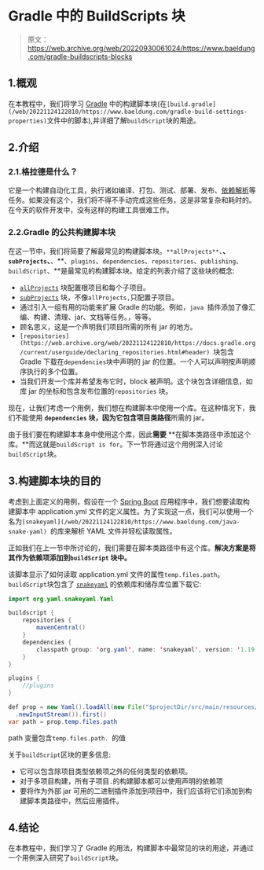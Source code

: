 # Gradle 中的 BuildScripts 块

> 原文：<https://web.archive.org/web/20220930061024/https://www.baeldung.com/gradle-buildscripts-blocks>

## 1.概观

在本教程中，我们将学习 [Gradle](/web/20221124122810/https://www.baeldung.com/gradle) 中的构建脚本块(在`[build.gradle](/web/20221124122810/https://www.baeldung.com/gradle-build-settings-properties)`文件中的脚本),并详细了解`buildScript`块的用途。

## 2.介绍

### 2.1.格拉德是什么？

它是一个构建自动化工具，执行诸如编译、打包、测试、部署、发布、[依赖解析](/web/20221124122810/https://www.baeldung.com/gradle)等任务。如果没有这个，我们将不得不手动完成这些任务，这是非常复杂和耗时的。在今天的软件开发中，没有这样的构建工具很难工作。

### 2.2.Gradle 的公共构建脚本块

在这一节中，我们将简要了解最常见的构建脚本块。`**allProjects**`、**、`subProjects`、**、**、`plugins`、`dependencies`、`repositories`、`publishing`、`buildScript`、**是最常见的构建脚本块。给定的列表介绍了这些块的概念:

*   [`allProjects`](https://web.archive.org/web/20221124122810/https://docs.gradle.org/current/dsl/org.gradle.api.Project.html#org.gradle.api.Project:allprojects(groovy.lang.Closure)) 块配置根项目和每个子项目。
*   [`subProjects`](https://web.archive.org/web/20221124122810/https://docs.gradle.org/current/dsl/org.gradle.api.Project.html#org.gradle.api.Project:subprojects(groovy.lang.Closure)) 块，不像`allProjects,`只配置子项目。
*   通过引入一组有用的功能来扩展 Gradle 的功能。例如，`java `插件添加了像汇编、构建、清理、jar、文档等任务。，等等。
*   顾名思义，这是一个声明我们项目所需的所有 jar 的地方。
*   `[repositories](https://web.archive.org/web/20221124122810/https://docs.gradle.org/current/userguide/declaring_repositories.html#header) `块包含 Gradle 下载在`dependencies`块中声明的 jar 的位置。一个人可以声明按声明顺序执行的多个位置。
*   当我们开发一个库并希望发布它时，block 被声明。这个块包含详细信息，如库 jar 的坐标和包含发布位置的`repositories` 块。

现在，让我们考虑一个用例，我们想在构建脚本中使用一个库。在这种情况下，我们不能使用 **`dependencies` 块，因为它包含项目类路径**所需的 jar。

由于我们要在构建脚本本身中使用这个库，因此**需要** **在脚本类路径中添加这个库。**而这就是`buildScript is for`。下一节将通过这个用例深入讨论`buildScript`块。

## 3.构建脚本块的目的

考虑到上面定义的用例，假设在一个 [Spring Boot](/web/20221124122810/https://www.baeldung.com/spring-boot) 应用程序中，我们想要读取构建脚本中 application.yml 文件的定义属性。为了实现这一点，我们可以使用一个名为`[snakeyaml](/web/20221124122810/https://www.baeldung.com/java-snake-yaml) `的库来解析 YAML 文件并轻松读取属性。

正如我们在上一节中所讨论的，我们需要在脚本类路径中有这个库。**解决方案是将其作为依赖项添加到`buildScript` 块中。**

该脚本显示了如何读取 application.yml 文件的属性`temp.files.path`。`buildScript`块包含了 [`snakeyaml`](/web/20221124122810/https://www.baeldung.com/java-snake-yaml) 的依赖库和储存库位置下载它:

```java
import org.yaml.snakeyaml.Yaml

buildscript {
    repositories {
        mavenCentral()
    }
    dependencies {
        classpath group: 'org.yaml', name: 'snakeyaml', version: '1.19'
    }
}

plugins {
    //plugins
}

def prop = new Yaml().loadAll(new File("$projectDir/src/main/resources/application.yml")
  .newInputStream()).first()
var path = prop.temp.files.path
```

path 变量包含`temp.files.path. `的值

关于`buildScript`区块的更多信息:

*   它可以包含除项目类型依赖项之外的任何类型的依赖项。
*   对于多项目构建，所有子项目`.`的构建脚本都可以使用声明的依赖项
*   要将作为外部 jar 可用的二进制插件添加到项目中，我们应该将它们添加到构建脚本类路径中，然后应用插件。

## 4.结论

在本教程中，我们学习了 Gradle 的用法，构建脚本中最常见的块的用途，并通过一个用例深入研究了`buildScript`块。